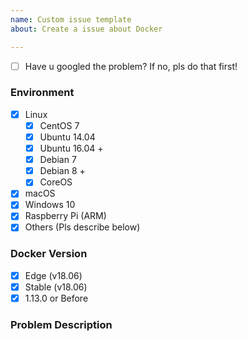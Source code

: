 ```yaml
---
name: Custom issue template
about: Create a issue about Docker

---
```


* [ ] Have u googled the problem? If no, pls do that first!

### Environment
<!--请提供环境信息，包括操作系统版本等，保留你的操作系统，其他选项删除-->
<!--Provides env info like OS version-->

* [x] Linux
   * [x] CentOS 7
   * [x] Ubuntu 14.04
   * [x] Ubuntu 16.04 +
   * [x] Debian 7
   * [x] Debian 8 +
   * [x] CoreOS
* [x] macOS
* [x] Windows 10
* [x] Raspberry Pi (ARM)
* [x] Others (Pls describe below)

### Docker Version
<!--如果你的 Docker 版本低于 18.06 请尽可能升级到该版本，保留你的 Docker 版本，其他选项删除-->
<!--if Docker version under 18.06, please upgrade Docker to 18.06-->

* [x] Edge (v18.06)
* [x] Stable (v18.06)
* [x] 1.13.0 or Before

### Problem Description
<!--描述你的问题，请贴出操作步骤，终端报错截图或文字信息-->
<!--describe problem with detailed steps and logs-->







<!--提交问题之前请点击预览标签，符合要求之后再提交问题-->
